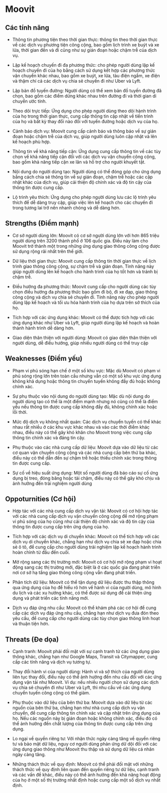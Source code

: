 # Moovit

## Các tính năng

- Thông tin phương tiện theo thời gian thực: thông tin theo thời gian thực về các dịch vụ phương tiện công cộng, bao gồm lịch trình xe buýt và xe lửa, thời gian đến và đi cũng như sự gián đoạn hoặc chậm trễ của dịch vụ.

- Lập kế hoạch chuyến đi đa phương thức: cho phép người dùng lập kế hoạch chuyến đi của họ bằng cách sử dụng kết hợp các phương thức vận chuyển khác nhau, bao gồm xe buýt, xe lửa, tàu điện ngầm, xe điện và thậm chí cả các dịch vụ chia sẻ chuyến đi như Uber và Lyft.

- Lập bản đồ tuyến đường: Người dùng có thể xem bản đồ tuyến đường đã chọn, bao gồm các điểm dừng khác nhau trên đường đi và thời gian di chuyển ước tính.

- Theo dõi trực tiếp: Ứng dụng cho phép người dùng theo dõi hành trình của họ trong thời gian thực, cung cấp thông tin cập nhật về tiến trình của họ và bất kỳ thay đổi nào đối với tuyến đường hoặc dịch vụ của họ.

- Cảnh báo dịch vụ: Moovit cung cấp cảnh báo và thông báo về sự gián đoạn hoặc chậm trễ của dịch vụ, giúp người dùng luôn cập nhật và lên kế hoạch phù hợp.

- Thông tin về khả năng tiếp cận: Ứng dụng cung cấp thông tin về các tùy chọn về khả năng tiếp cận đối với các dịch vụ vận chuyển công cộng, bao gồm khả năng tiếp cận xe lăn và hỗ trợ cho người khuyết tật.

- Nội dung do người dùng tạo: Người dùng có thể đóng góp cho ứng dụng bằng cách chia sẻ thông tin về sự gián đoạn, chậm trễ hoặc các cập nhật khác của dịch vụ, giúp cải thiện độ chính xác và độ tin cậy của thông tin được cung cấp.

- Lộ trình yêu thích: Ứng dụng cho phép người dùng lưu các lộ trình yêu thích để dễ dàng truy cập, giúp việc lên kế hoạch cho các chuyến đi trong tương lai trở nên nhanh chóng và dễ dàng hơn.

## Strengths (Điểm mạnh)

- Cơ sở người dùng lớn: Moovit có cơ sở người dùng lớn với hơn 865 triệu người dùng trên 3200 thành phố ở 106 quốc gia. Điều này làm cho Moovit trở thành một trong những ứng dụng giao thông công cộng được sử dụng rộng rãi nhất trên thế giới.

- Dữ liệu thời gian thực: Moovit cung cấp thông tin thời gian thực về lịch trình giao thông công cộng, sự chậm trễ và gián đoạn. Tính năng này giúp người dùng lên kế hoạch cho hành trình của họ tốt hơn và tránh bị chậm trễ.

- Điều hướng đa phương thức: Moovit cung cấp cho người dùng các tùy chọn điều hướng đa phương thức bao gồm đi bộ, đi xe đạp, giao thông công cộng và dịch vụ chia sẻ chuyến đi. Tính năng này cho phép người dùng lập kế hoạch và tối ưu hóa hành trình của họ dựa trên sở thích của họ.

- Tích hợp với các ứng dụng khác: Moovit có thể được tích hợp với các ứng dụng khác như Uber và Lyft, giúp người dùng lập kế hoạch và hoàn thành hành trình dễ dàng hơn.

- Giao diện thân thiện với người dùng: Moovit có giao diện thân thiện với người dùng, dễ điều hướng, giúp nhiều người dùng có thể truy cập

## Weaknesses (Điểm yếu)

- Phạm vi phủ sóng hạn chế ở một số khu vực: Mặc dù Moovit có phạm vi phủ sóng rộng lớn trên toàn cầu nhưng vẫn có một số khu vực ứng dụng không khả dụng hoặc thông tin chuyển tuyến không đầy đủ hoặc không chính xác.

- Sự phụ thuộc vào nội dung do người dùng tạo: Mặc dù nội dung do người dùng tạo có thể là một điểm mạnh nhưng nó cũng có thể là điểm yếu nếu thông tin được cung cấp không đầy đủ, không chính xác hoặc lỗi thời.

- Mức độ dịch vụ không nhất quán: Các dịch vụ chuyển tuyến có thể khác nhau rất nhiều ở các khu vực khác nhau và vào các thời điểm khác nhau, điều này có thể gây khó khăn cho Moovit trong việc cung cấp thông tin chính xác và đáng tin cậy.

- Phụ thuộc vào các nhà cung cấp dữ liệu: Moovit dựa vào dữ liệu từ các cơ quan vận chuyển công cộng và các nhà cung cấp bên thứ ba khác, điều này có thể dẫn đến sự chậm trễ hoặc thiếu chính xác trong thông tin được cung cấp.

- Sự cố về hiệu suất ứng dụng: Một số người dùng đã báo cáo sự cố ứng dụng bị treo, đóng băng hoặc tải chậm, điều này có thể gây khó chịu và ảnh hưởng đến trải nghiệm người dùng

## Oppoturnities (Cơ hội)

- Hợp tác với các nhà cung cấp dịch vụ vận tải: Moovit có cơ hội hợp tác với các nhà cung cấp dịch vụ vận chuyển công cộng để mở rộng phạm vi phủ sóng của họ cũng như cải thiện độ chính xác và độ tin cậy của thông tin được cung cấp trên ứng dụng của họ.

- Tích hợp với các dịch vụ di chuyển khác: Moovit có thể tích hợp với các dịch vụ di chuyển khác, chẳng hạn như dịch vụ chia sẻ xe đạp hoặc chia sẻ ô tô, để cung cấp cho người dùng trải nghiệm lập kế hoạch hành trình hoàn chỉnh từ đầu đến cuối.

- Mở rộng sang các thị trường mới: Moovit có cơ hội mở rộng phạm vi hoạt động sang các thị trường mới, đặc biệt là ở các quốc gia đang phát triển nơi cơ sở hạ tầng giao thông công cộng vẫn đang phát triển.

- Phân tích dữ liệu: Moovit có thể tận dụng dữ liệu được thu thập thông qua ứng dụng của họ để hiểu rõ hơn về hành vi của người dùng, mô hình du lịch và các xu hướng khác, có thể được sử dụng để cải thiện ứng dụng và phát triển các tính năng mới.

- Dịch vụ đáp ứng nhu cầu: Moovit có thể khám phá các cơ hội để cung cấp các dịch vụ đáp ứng nhu cầu, chẳng hạn như dịch vụ đưa đón theo yêu cầu, để cung cấp cho người dùng các tùy chọn giao thông linh hoạt và thuận tiện hơn.

## Threats (Đe dọa)

- Cạnh tranh: Moovit phải đối mặt với sự cạnh tranh từ các ứng dụng giao thông khác, chẳng hạn như Google Maps, Transit và Citymapper, cung cấp các tính năng và dịch vụ tương tự.

- Thay đổi hành vi của người dùng: Hành vi và sở thích của người dùng liên tục thay đổi, điều này có thể ảnh hưởng đến nhu cầu đối với các ứng dụng vận tải như Moovit. Ví dụ: nếu nhiều người chọn sử dụng các dịch vụ chia sẻ chuyến đi như Uber và Lyft, thì nhu cầu về các ứng dụng chuyển tuyến công cộng có thể giảm.

- Phụ thuộc vào dữ liệu của bên thứ ba: Moovit dựa vào dữ liệu từ các nguồn của bên thứ ba, chẳng hạn như nhà cung cấp dịch vụ vận chuyển, để cung cấp thông tin chính xác và cập nhật trên ứng dụng của họ. Nếu các nguồn này bị gián đoạn hoặc không chính xác, điều đó có thể ảnh hưởng đến chất lượng của thông tin được cung cấp trên ứng dụng.

- Lo ngại về quyền riêng tư: Với nhận thức ngày càng tăng về quyền riêng tư và bảo mật dữ liệu, nguy cơ người dùng phản ứng dữ dội đối với các ứng dụng giao thông như Moovit thu thập và sử dụng dữ liệu cá nhân ngày càng tăng.

- Những thách thức về quy định: Moovit có thể phải đối mặt với những thách thức về quy định liên quan đến quyền riêng tư dữ liệu, cạnh tranh và các vấn đề khác, điều này có thể ảnh hưởng đến khả năng hoạt động của họ ở một số thị trường nhất định hoặc cung cấp một số dịch vụ nhất định.
